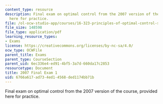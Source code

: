 ```yaml
---
content_type: resource
description: Final exam on optimal control from the 2007 version of the course, provided
  here for practice.
file: /ol-ocw-studio-app/courses/16-323-principles-of-optimal-control-spring-2008/6766a617ad734ed14568ded1174bb71b_2007final.pdf
file_size: 148598
file_type: application/pdf
learning_resource_types:
- Exams
license: https://creativecommons.org/licenses/by-nc-sa/4.0/
ocw_type: OCWFile
parent_title: Exams
parent_type: CourseSection
parent_uid: 6ec336e4-ed91-4bf5-3a7d-660da17c2853
resourcetype: Document
title: 2007 Final Exam 1
uid: 6766a617-ad73-4ed1-4568-ded1174bb71b
---
```

Final exam on optimal control from the 2007 version of the course, provided here for practice.